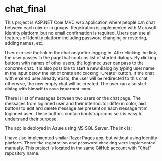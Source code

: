 # chat_final
<P>This project is ASP.NET Core MVC web application where people can chat between each oter or in groups.
Registration is implemented with Microsoft Identity platform, but no email confirmation is required. Users can use all features of Identity platform including password changing or restoring, adding names, etc.</P>
<P>User can see the link to the chat only after logging in. After clicking the link, the user passes to the page that contains list of started dialogs. By clicking buttons with names of other users, the loginned user can pass to the concrete chat. It is also possible to start a new dialog by typing user name in the input below the list of chats and clicking "Create" button. If the chat with entered user already exists, the user will be redirected to this chat, otherwise, the new empty chat will be created. The user can also start dialog with himself to save important texts.</P>
<P>There is list of messages between two users on the chat page. The messages from loginned user and their interlocutor differ in color, and buttons to edit and delete message are present on each message from loginned user. These buttons contain bootstrap icons so it is easy to understand their purpose.</P>
<P>The app is deployed in Azure using MS SQL Server. The link is: </P>
<P>I have also implemented similar Razor Pages app, but without using Identity platform. There the registration and password checking were implemented manually. This project is located in the same GitHub account with "Chat" repository name.</P>
